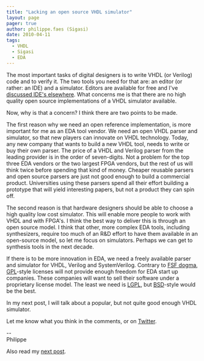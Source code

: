 ```yaml
---
title: "Lacking an open source VHDL simulator"
layout: page 
pager: true
author: philippe.faes (Sigasi)
date: 2010-04-11
tags: 
  - VHDL
  - Sigasi
  - EDA
---
```

<div class="content">
<p>The most important tasks of digital designers is to write VHDL (or Verilog) code and to verify it. The two tools you need for that are: an editor (or rather: an IDE) and a simulator. Editors are available for free and I've <a href="/content/why-hardware-designers-should-switch-eclipse">discussed IDE's elsewhere</a>. What concerns me is that there are no high quality open source implementations of a VHDL simulator available. </p><p>Now, why is that a concern? I think there are two points to be made.</p><p>The first reason why we need an open reference implementation, is more important for me as an EDA tool vendor. We need an open VHDL parser and simulator, so that new players can innovate on VHDL technology. Today, any new company that wants to build a new VHDL tool, needs to write or buy their own parser. The price of a VHDL and Verilog parser from the leading provider is in the order of seven-digits. Not a problem for the top three EDA vendors or the two largest FPGA vendors, but the rest of us will think twice before spending that kind of money. Cheaper reusable parsers and open source parsers are just not good enough to build a commercial product. Universities using these parsers spend all their effort building a prototype that will yield interesting papers, but not a product they can spin off.</p><p>The second reason is that hardware designers should be able to choose a high quality low cost simulator. This will enable more people to work with VHDL and with FPGA's. I think the best way to deliver this is through an open source model. I think that other, more complex EDA tools, including synthesizers, require too much of an R&amp;D effort to have them available in an open-source model, so let me focus on simulators. Perhaps we can get to synthesis tools in the next decade.</p><p>If there is to be more innovation in EDA, we need a freely available parser and simulator for VHDL, Verilog and SystemVerilog. Contrary to <a href="http://www.gnu.org/philosophy/free-sw.html" class="elf-external elf-icon">FSF dogma</a>, <a href="http://www.opensource.org/licenses/gpl-license.php" class="elf-external elf-icon">GPL</a>-style licenses will not provide enough freedom for EDA start up companies. These companies will want to sell their software under a proprietary license model. The least we need is <a href="http://www.opensource.org/licenses/lgpl-license.php" class="elf-external elf-icon">LGPL</a>, but <a href="http://www.opensource.org/licenses/bsd-license.php" class="elf-external elf-icon">BSD</a>-style would be the best.</p><p>In my next post, I will talk about a popular, but not quite good enough VHDL simulator. </p><p>Let me know what you think in the comments, or on <a href="http://www.twitter.com/sigasi" class="elf-external elf-icon">Twitter</a>.</p><p>--<br/>Philippe</p><p>Also read my <a href="/content/why-ghdl-currently-not-good-enough">next post</a>.</p>  </div>

